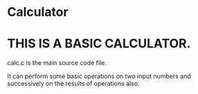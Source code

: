 # Calculator
<h1>THIS IS A BASIC CALCULATOR.</h2>
<p>calc.c is the main source code file.
<p>It can perform some basic operations on two input numbers and successively on the results of operations also.</p>

